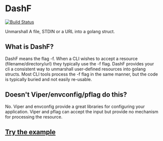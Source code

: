 # DashF

[![Build Status](https://travis-ci.org/cdornsife/dashf.svg?branch=master)](https://travis-ci.org/cdornsife/dashf)

Unmarshall A file, STDIN or a URL into a golang struct.

## What is DashF?

DashF means the flag -f.  When a CLI wishes to accept a resource (filename/directory/url) they typically use the -f flag. DashF provides your cli a consistent way to unmarshall user-defined resources into golang structs. Most CLI tools process the -f flag in the same manner, but the code is typically buried and not easily re-usable.

## Doesn't Viper/envconfig/pflag do this?
No. Viper and envconfig provide a great libraries for configuring your application. Viper and pflag can accept the input but provide no mechanism for processing the resource. 

## [Try the example](example/)